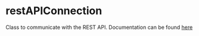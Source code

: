 # restAPIConnection

Class to communicate with the REST API.
Documentation can be found [here](https://github.com/flruee/AdvancedSoftwareProject/wiki/RestAPIConnection)
